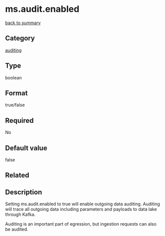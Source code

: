 # ms.audit.enabled

[back to summary](https://github.com/linkedin/data-integration-library/blob/master/docs/parameters/summary.md)

## Category
[auditing](https://github.com/linkedin/data-integration-library/blob/master/docs/parameters/auditing-parameters.md)

## Type
boolean

## Format
true/false

## Required
No

## Default value
false

## Related 

## Description 

Setting ms.audit.enabled to true will enable outgoing data auditing. Auditing will trace all outgoing data
including parameters and payloads to data lake through Kafka. 

Auditing is an important part of egression, but ingestion requests can also be audited. 